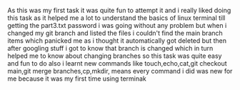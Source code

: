 As this was my first task it was quite fun to attempt it and i really liked doing this task as it helped me a lot to understand the basics of linux terminal 
till getting the part3.txt password i was going without any problem but when i changed my git branch and listed the files i couldn't find the main branch items which panicked me as i thought it automatically got deleted but then after googling stuff i got to know that branch is changed which in turn helped me to know about changing branches 
so this task was quite easy and fun to do 
also i learnt new commands like touch,echo,cat,git checkout main,git merge branches,cp,mkdir, means every command i did was new for me because it was my first time using terminak 
 
